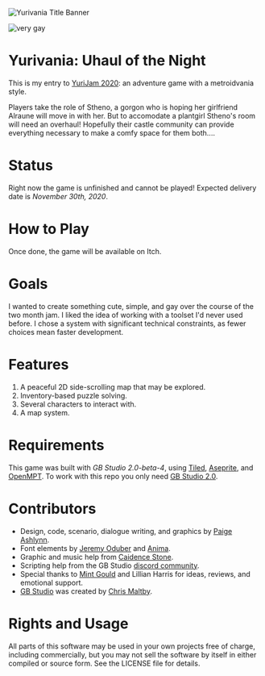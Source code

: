 ![Yurivania Title Banner](banner.png)

![very gay](https://img.shields.io/badge/very-gay-ff69bf?style=plastic)

# Yurivania: Uhaul of the Night

This is my entry to [YuriJam 2020](https://itch.io/jam/yuri-game-jam-2020): an adventure game with a metroidvania style.

Players take the role of Stheno, a gorgon who is hoping her girlfriend Alraune will move in with her.
But to accomodate a plantgirl Stheno's room will need an overhaul!
Hopefully their castle community can provide everything necessary to make a comfy space for them both....

# Status

Right now the game is unfinished and cannot be played!  Expected delivery date is *November 30th, 2020*.

# How to Play

Once done, the game will be available on Itch.

# Goals

I wanted to create something cute, simple, and gay over the course of the two month jam.
I liked the idea of working with a toolset I'd never used before.
I chose a system with significant technical constraints, as fewer choices mean faster development.

# Features

1. A peaceful 2D side-scrolling map that may be explored.
2. Inventory-based puzzle solving.
3. Several characters to interact with.
4. A map system.

# Requirements

This game was built with *GB Studio 2.0-beta-4*, using [Tiled](http://www.mapeditor.org/), [Aseprite](https://www.aseprite.org/), and [OpenMPT](https://openmpt.org/).
To work with this repo you only need [GB Studio 2.0](https://chrismaltby.itch.io/gb-studio).

# Contributors
- Design, code, scenario, dialogue writing, and graphics by [Paige Ashlynn](https://github.com/mxashlynn/).
- Font elements by [Jeremy Oduber](https://jeremyoduber.itch.io/fonts-for-gb-studio) and [Anima](https://sododev.itch.io/).
- Graphic and music help from [Caidence Stone](https://github.com/caidencestone).
- Scripting help from the GB Studio [discord community](https://discord.gg/bxerKnc).
- Special thanks to [Mint Gould](https://github.com/WispyMouse) and Lillian Harris for ideas, reviews, and emotional support.
- [GB Studio](gbstudio.dev/) was created by [Chris Maltby](https://github.com/chrismaltby/).

# Rights and Usage

All parts of this software may be used in your own projects free of charge, including commercially, but you may not sell the software by itself in either compiled or source form.
See the LICENSE file for details.
